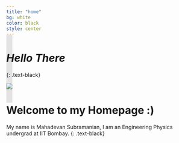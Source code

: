 ```yaml
---
title: "home"
bg: white
color: black
style: center
---
```


# *Hello There*
{: .text-black}


<span class="fa-stack subtlecircle" style="font-size:150px; background:rgba(0,0,0,0.1)">
  <img src="https://raw.githubusercontent.com/mahadevans2432/mahadevans2432.github.io/master/img/circle-cropped.png" class="myimg" />
</span>

# Welcome to my Homepage :)
My name is Mahadevan Subramanian, I am an Engineering Physics undergrad at IIT Bombay.
{: .text-black}


